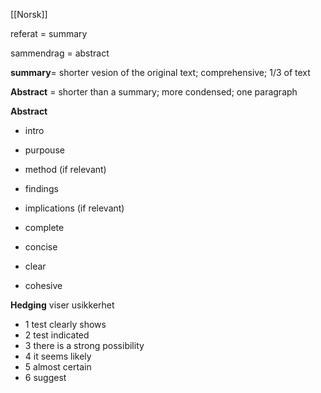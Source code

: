 [[Norsk]]

referat = summary

sammendrag = abstract

**summary**= shorter vesion of the original text; comprehensive; 1/3 of text

**Abstract** = shorter than a summary; more condensed; one paragraph

**Abstract**
- intro
- purpouse
- method (if relevant)
- findings
- implications (if relevant)

- complete
- concise
- clear
- cohesive

**Hedging**
viser usikkerhet

- 1 test clearly shows
- 2 test indicated
- 3 there is a strong possibility
- 4 it seems likely
- 5 almost certain
- 6 suggest


